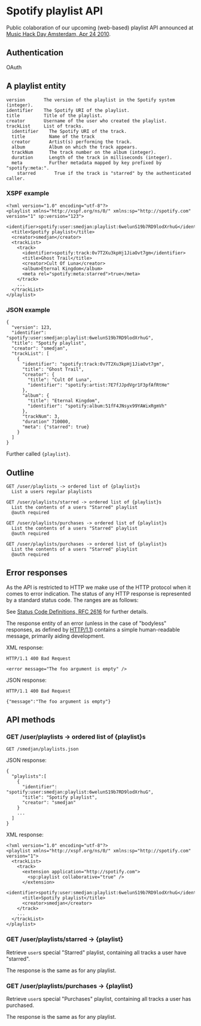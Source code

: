 # Spotify playlist API

Public colaboration of our upcoming (web-based) playlist API announced at [Music Hack Day Amsterdam, Apr 24 2010](http://amsterdam.musichackday.org/).

## Authentication

OAuth

## A playlist entity

    version       The version of the playlist in the Spotify system (integer).
    identifier    The Spotify URI of the playlist.
    title         Title of the playlist.
    creator       Username of the user who created the playlist.
    trackList     List of tracks.
      identifier    The Spotify URI of the track.
      title         Name of the track
      creator       Artist(s) performing the track.
      album         Album on which the track appears.
      trackNum      The track number on the album (integer).
      duration      Length of the track in milliseconds (integer).
      meta          Further metadata mapped by key prefixed by "spotify:meta:".
        starred       True if the track is "starred" by the authenticated caller.


### XSPF example

    <?xml version="1.0" encoding="utf-8"?>
    <playlist xmlns="http://xspf.org/ns/0/" xmlns:sp="http://spotify.com" version="1" sp:version="123">
      <identifier>spotify:user:smedjan:playlist:6welunS19b7RD9lodXrhuG</identifier>
      <title>Spotify playlist</title>
      <creator>smedjan</creator>
      <trackList>
        <track>
          <identifier>spotify:track:0v7T2Xu3kpHj1JiaOvt7gm</identifier>
          <title>Ghost Trail</title>
          <creator>Cult Of Luna</creator>
          <album>Eternal Kingdom</album>
          <meta rel="spotify:meta:starred">true</meta>
        </track>
        ...
      </trackList>
    </playlist>

### JSON example

    {
      "version": 123,
      "identifier": "spotify:user:smedjan:playlist:6welunS19b7RD9lodXrhuG",
      "title": "Spotify playlist",
      "creator": "smedjan",
      "trackList": [
        {
          "identifier": "spotify:track:0v7T2Xu3kpHj1JiaOvt7gm",
          "title": "Ghost Trail",
          "creator": {
            "title": "Cult Of Luna",
            "identifier": "spotify:artist:7E7fJJpdVgr1F3pfAfRtHe"
          },
          "album": {
            "title": "Eternal Kingdom",
            "identifier": "spotify:album:51fF4JNsyx99YAWixRgmVh"
          },
          "trackNum": 3,
          "duration" 710000,
          "meta": {"starred": true}
        }
      ]
    }

Further called `{playlist}`.

## Outline

    GET /user/playlists -> ordered list of {playlist}s
      List a users regular playlists
    
    GET /user/playlists/starred -> ordered list of {playlist}s
      List the contents of a users "Starred" playlist
      @auth required
    
    GET /user/playlists/purchases -> ordered list of {playlist}s
      List the contents of a users "Starred" playlist
      @auth required
    
    GET /user/playlists/purchases -> ordered list of {playlist}s
      List the contents of a users "Starred" playlist
      @auth required

## Error responses

As the API is restricted to HTTP we make use of the HTTP protocol when it comes to error indication. The status of any HTTP response is represented by a standard status code. The ranges are as follows:

See [Status Code Definitions, RFC 2616](http://www.w3.org/Protocols/rfc2616/rfc2616-sec10.html) for further details.

The response entity of an error (unless in the case of "bodyless" responses, as defined by [HTTP/1.1](http://www.w3.org/Protocols/rfc2616/rfc2616.html)) contains a simple human-readable message, primarily aiding development.

XML response:

    HTTP/1.1 400 Bad Request
    
    <error message="The foo argument is empty" />

JSON response:

    HTTP/1.1 400 Bad Request
    
    {"message":"The foo argument is empty"}


## API methods

### GET /user/playlists -> ordered list of {playlist}s

    GET /smedjan/playlists.json

JSON response:

    {
      "playlists":[
        {
          "identifier": "spotify:user:smedjan:playlist:6welunS19b7RD9lodXrhuG",
          "title": "Spotify playlist",
          "creator": "smedjan"
        }
        ...
      ]
    }

XML response:

    <?xml version="1.0" encoding="utf-8"?>
    <playlist xmlns="http://xspf.org/ns/0/" xmlns:sp="http://spotify.com" version="1">
      <trackList>
        <track>
          <extension application="http://spotify.com">
            <sp:playlist collaborative="true" />
          </extension>
          <identifier>spotify:user:smedjan:playlist:6welunS19b7RD9lodXrhuG</identifier>
          <title>Spotify playlist</title>
          <creator>smedjan</creator>
        </track>
        ...
      </trackList>
    </playlist>


### GET /user/playlists/starred -> {playlist}

Retrieve `user`s special "Starred" playlist, containing all tracks a user have "starred".

The response is the same as for any playlist.


### GET /user/playlists/purchases -> {playlist}

Retrieve `user`s special "Purchases" playlist, containing all tracks a user has purchased.

The response is the same as for any playlist.





